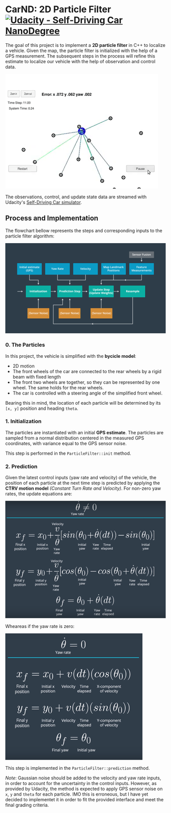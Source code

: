 # **CarND: 2D Particle Filter**  [![Udacity - Self-Driving Car NanoDegree](https://s3.amazonaws.com/udacity-sdc/github/shield-carnd.svg)](http://www.udacity.com/drive)
[//]: # (Image References)
[sample_gif]: ./img/pf_sample.gif
[process]: ./img/process_schema.png
[ctrv]: ./img/ctrv.png
[ctrv_yaw0]: ./img/ctrv_yaw0.png

The goal of this project is to implement a **2D particle filter** in C++ to localize a vehicle. Given the map, the particle filter is initialized with the help of a GPS measurement. The subsequent steps in the process will refine this estimate to localize our vehicle with the help of observation and control data.

![sample_gif]

The observations, control, and update state data are streamed with Udacity's [Self-Driving Car simulator](https://github.com/udacity/self-driving-car-sim).

## Process and Implementation

The flowchart bellow represents the steps and corresponding inputs to the particle filter algorithm:

![process]

### 0. The Particles

In this project, the vehicle is simplified with the **bycicle model**:
+ 2D motion
+ The front wheels of the car are connected to the rear wheels by a rigid beam with fixed length
+ The front two wheels are together, so they can be represented by one wheel. The same holds for the rear wheels.
+ The car is controlled with a steering angle of the simplified front wheel.

Bearing this in mind, the location of each particle will be determined by its `[x, y]` position and heading `theta`.

### 1. Initialization

The particles are instantiated with an initial **GPS estimate**. The particles are sampled from a normal distribution centered in the measured GPS coordinates, with variance equal to the GPS sensor noise.

This step is performed in the `ParticleFilter::init` method.

### 2. Prediction

Given the latest control inputs (yaw rate and velocity) of the vehicle, the position of each particle at the next time step is predicted by applying the **CTRV motion model** *(Constant Turn Rate and Velocity)*. For non-zero yaw rates, the update equations are:

![ctrv]

Wheareas if the yaw rate is zero:

![ctrv_yaw0]

This step is implemented in the `ParticleFilter::prediction` method.

*Note*: Gaussian noise should be added to the velocity and yaw rate inputs, in order to account for the uncertainty in the control inputs. However, as provided by Udacity, the method is expected to apply GPS sensor noise on `x`, `y` and `theta` for each particle. IMO this is erroneous, but I have yet decided to implementet it in order to fit the provided interface and meet the final grading criteria.
